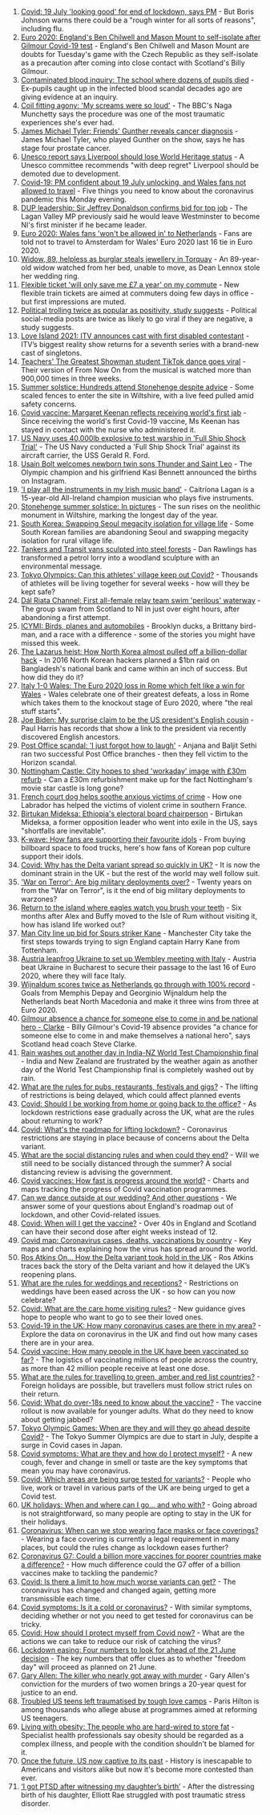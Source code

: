 1. [Covid: 19 July 'looking good' for end of lockdown, says PM](https://www.bbc.co.uk/news/uk-57552793) - But Boris Johnson warns there could be a "rough winter for all sorts of reasons", including flu.
2. [Euro 2020: England's Ben Chilwell and Mason Mount to self-isolate after Gilmour Covid-19 test](https://www.bbc.co.uk/sport/football/57560206) - England's Ben Chilwell and Mason Mount are doubts for Tuesday's game with the Czech Republic as they self-isolate as a precaution after coming into close contact with Scotland's Billy Gilmour.
3. [Contaminated blood inquiry: The school where dozens of pupils died](https://www.bbc.co.uk/news/uk-57547366) - Ex-pupils caught up in the infected blood scandal decades ago are giving evidence at an inquiry.
4. [Coil fitting agony: 'My screams were so loud'](https://www.bbc.co.uk/news/health-57551641) - The BBC's Naga Munchetty says the procedure was one of the most traumatic experiences she's ever had.
5. [James Michael Tyler: Friends' Gunther reveals cancer diagnosis](https://www.bbc.co.uk/news/entertainment-arts-57551850) - James Michael Tyler, who played Gunther on the show, says he has stage four prostate cancer.
6. [Unesco report says Liverpool should lose World Heritage status](https://www.bbc.co.uk/news/uk-england-merseyside-57556884) - A Unesco committee recommends "with deep regret" Liverpool should be demoted due to development.
7. [Covid-19: PM confident about 19 July unlocking, and Wales fans not allowed to travel](https://www.bbc.co.uk/news/uk-57557150) - Five things you need to know about the coronavirus pandemic this Monday evening.
8. [DUP leadership: Sir Jeffrey Donaldson confirms bid for top job](https://www.bbc.co.uk/news/uk-northern-ireland-57547591) - The Lagan Valley MP previously said he would leave Westminster to become NI's first minister if he became leader.
9. [Euro 2020: Wales fans 'won't be allowed in' to Netherlands](https://www.bbc.co.uk/news/uk-wales-57556248) - Fans are told not to travel to Amsterdam for Wales' Euro 2020 last 16 tie in Euro 2020.
10. [Widow, 89, helpless as burglar steals jewellery in Torquay](https://www.bbc.co.uk/news/uk-england-devon-57554835) - An 89-year-old widow watched from her bed, unable to move, as Dean Lennox stole her wedding ring.
11. [Flexible ticket 'will only save me £7 a year' on my commute](https://www.bbc.co.uk/news/business-57531439) - New flexible train tickets are aimed at commuters doing few days in office - but first impressions are muted.
12. [Political trolling twice as popular as positivity, study suggests](https://www.bbc.co.uk/news/technology-57558028) - Political social-media posts are twice as likely to go viral if they are negative, a study suggests.
13. [Love Island 2021: ITV announces cast with first disabled contestant](https://www.bbc.co.uk/news/newsbeat-57556175) - ITV’s biggest reality show returns for a seventh series with a brand-new cast of singletons.
14. [Teachers' The Greatest Showman student TikTok dance goes viral](https://www.bbc.co.uk/news/uk-england-suffolk-57559573) - Their version of From Now On from the musical is watched more than 900,000 times in three weeks.
15. [Summer solstice: Hundreds attend Stonehenge despite advice](https://www.bbc.co.uk/news/uk-england-wiltshire-57550606) - Some scaled fences to enter the site in Wiltshire, with a live feed pulled amid safety concerns.
16. [Covid vaccine: Margaret Keenan reflects receiving world's first jab](https://www.bbc.co.uk/news/health-57532766) - Since receiving the world's first Covid-19 vaccine, Ms Keenan has stayed in contact with the nurse who administered it.
17. [US Navy uses 40,000lb explosive to test warship in 'Full Ship Shock Trial'](https://www.bbc.co.uk/news/world-us-canada-57547885) - The US Navy conducted a 'Full Ship Shock Trial' against its aircraft carrier, the USS Gerald R. Ford.
18. [Usain Bolt welcomes newborn twin sons Thunder and Saint Leo](https://www.bbc.co.uk/news/world-latin-america-57549202) - The Olympic champion and his girlfriend Kasi Bennett announced the births on Instagram.
19. ['I play all the instruments in my Irish music band'](https://www.bbc.co.uk/news/uk-northern-ireland-57510337) - Caitríona Lagan is a 15-year-old All-Ireland champion musician who plays five instruments.
20. [Stonehenge summer solstice: In pictures](https://www.bbc.co.uk/news/uk-england-wiltshire-57552777) - The sun rises on the neolithic monument in Wiltshire, marking the longest day of the year.
21. [South Korea: Swapping Seoul megacity isolation for village life](https://www.bbc.co.uk/news/world-asia-57513600) - Some South Korean families are abandoning Seoul and swapping megacity isolation for rural village life.
22. [Tankers and Transit vans sculpted into steel forests](https://www.bbc.co.uk/news/entertainment-arts-57513965) - Dan Rawlings has transformed a petrol lorry into a woodland sculpture with an environmental message.
23. [Tokyo Olympics: Can this athletes' village keep out Covid?](https://www.bbc.co.uk/news/world-asia-57546256) - Thousands of athletes will be living together for several weeks - how will they be kept safe?
24. [Dál Riata Channel: First all-female relay team swim 'perilous' waterway](https://www.bbc.co.uk/news/uk-northern-ireland-57543609) - The group swam from Scotland to NI in just over eight hours, after abandoning a first attempt.
25. [ICYMI: Birds, planes and automobiles](https://www.bbc.co.uk/news/world-57532638) - Brooklyn ducks, a Brittany bird-man, and a race with a difference - some of the stories you might have missed this week.
26. [The Lazarus heist: How North Korea almost pulled off a billion-dollar hack](https://www.bbc.co.uk/news/stories-57520169) - In 2016 North Korean hackers planned a $1bn raid on Bangladesh's national bank and came within an inch of success. But how did they do it?
27. [Italy 1-0 Wales: The Euro 2020 loss in Rome which felt like a win for Wales](https://www.bbc.co.uk/sport/football/57548582) - Wales celebrate one of their greatest defeats, a loss in Rome which takes them to the knockout stage of Euro 2020, where "the real stuff starts".
28. [Joe Biden: My surprise claim to be the US president's English cousin](https://www.bbc.co.uk/news/world-us-canada-57496834) - Paul Harris has records that show a link to the president via recently discovered English ancestors.
29. [Post Office scandal: 'I just forgot how to laugh'](https://www.bbc.co.uk/news/business-57523644) - Anjana and Baljit Sethi ran two successful Post Office branches - then they fell victim to the Horizon scandal.
30. [Nottingham Castle: City hopes to shed 'workaday' image with £30m refurb](https://www.bbc.co.uk/news/uk-england-nottinghamshire-57490256) - Can a £30m refurbishment make up for the fact Nottingham's movie star castle is long gone?
31. [French court dog helps soothe anxious victims of crime](https://www.bbc.co.uk/news/world-europe-57481565) - How one Labrador has helped the victims of violent crime in southern France.
32. [Birtukan Mideksa: Ethiopia's electoral board chairperson](https://www.bbc.co.uk/news/world-africa-57486959) - Birtukan Mideksa, a former opposition leader who went into exile in the US, says "shortfalls are inevitable".
33. [K-wave: How fans are supporting their favourite idols](https://www.bbc.co.uk/news/world-57489720) - From buying billboard space to food trucks, here's how fans of Korean pop culture support their idols.
34. [Covid: Why has the Delta variant spread so quickly in UK?](https://www.bbc.co.uk/news/health-57489740) - It is now the dominant strain in the UK - but the rest of the world may well follow suit.
35. ['War on Terror': Are big military deployments over?](https://www.bbc.co.uk/news/world-asia-57489095) - Twenty years on from the "War on Terror", is it the end of big military deployments to warzones?
36. [Return to the island where eagles watch you brush your teeth](https://www.bbc.co.uk/news/uk-scotland-highlands-islands-57407880) - Six months after Alex and Buffy moved to the Isle of Rum without visiting it, how has island life worked out?
37. [Man City line up bid for Spurs striker Kane](https://www.bbc.co.uk/sport/football/57555543) - Manchester City take the first steps towards trying to sign England captain Harry Kane from Tottenham.
38. [Austria leapfrog Ukraine to set up Wembley meeting with Italy](https://www.bbc.co.uk/sport/football/51198401) - Austria beat Ukraine in Bucharest to secure their passage to the last 16 of Euro 2020, where they will face Italy.
39. [Wijnaldum scores twice as Netherlands go through with 100% record](https://www.bbc.co.uk/sport/football/51198408) - Goals from Memphis Depay and Georginio Wijnaldum help the Netherlands beat North Macedonia and make it three wins from three at Euro 2020.
40. [Gilmour absence a chance for someone else to come in and be national hero - Clarke](https://www.bbc.co.uk/sport/football/57551368) - Billy Gilmour's Covid-19 absence provides "a chance for someone else to come in and make themselves a national hero", says Scotland head coach Steve Clarke.
41. [Rain washes out another day in India-NZ World Test Championship final](https://www.bbc.co.uk/sport/cricket/57552987) - India and New Zealand are frustrated by the weather again as another day of the World Test Championship final is completely washed out by rain.
42. [What are the rules for pubs, restaurants, festivals and gigs?](https://www.bbc.co.uk/news/business-52977388) - The lifting of restrictions is being delayed, which could affect planned events
43. [Covid: Should I be working from home or going back to the office?](https://www.bbc.co.uk/news/business-52567567) - As lockdown restrictions ease gradually across the UK, what are the rules about returning to work?
44. [Covid: What's the roadmap for lifting lockdown?](https://www.bbc.co.uk/news/explainers-52530518) - Coronavirus restrictions are staying in place because of concerns about the Delta variant.
45. [What are the social distancing rules and when could they end?](https://www.bbc.co.uk/news/uk-51506729) - Will we still need to be socially distanced through the summer? A social distancing review is advising the government.
46. [Covid vaccines: How fast is progress around the world?](https://www.bbc.co.uk/news/world-56237778) - Charts and maps tracking the progress of Covid vaccination programmes.
47. [Can we dance outside at our wedding? And other questions](https://www.bbc.co.uk/news/world-asia-china-51176409) - We answer some of your questions about England's roadmap out of lockdown, and other Covid-related issues.
48. [Covid: When will I get the vaccine?](https://www.bbc.co.uk/news/health-55045639) - Over 40s in England and Scotland can have their second dose after eight weeks instead of 12.
49. [Covid map: Coronavirus cases, deaths, vaccinations by country](https://www.bbc.co.uk/news/world-51235105) - Key maps and charts explaining how the virus has spread around the world.
50. [Ros Atkins On… How the Delta variant took hold in the UK](https://www.bbc.co.uk/news/health-57532764) - Ros Atkins traces back the story of the Delta variant and how it delayed the UK’s reopening plans.
51. [What are the rules for weddings and receptions?](https://www.bbc.co.uk/news/explainers-52811509) - Restrictions on weddings have been eased across the UK - so how can you now celebrate?
52. [Covid: What are the care home visiting rules?](https://www.bbc.co.uk/news/explainers-53503712) - New guidance gives hope to people who want to go to see their loved ones.
53. [Covid-19 in the UK: How many coronavirus cases are there in my area?](https://www.bbc.co.uk/news/uk-51768274) - Explore the data on coronavirus in the UK and find out how many cases there are in your area.
54. [Covid vaccine: How many people in the UK have been vaccinated so far?](https://www.bbc.co.uk/news/health-55274833) - The logistics of vaccinating millions of people across the country, as more than 42 million people receive at least one dose.
55. [What are the rules for travelling to green, amber and red list countries?](https://www.bbc.co.uk/news/explainers-52544307) - Foreign holidays are possible, but travellers must follow strict rules on their return.
56. [Covid: What do over-18s need to know about the vaccine?](https://www.bbc.co.uk/news/health-57273875) - The vaccine rollout is now available for younger adults. What do they need to know about getting jabbed?
57. [Tokyo Olympic Games: When are they and will they go ahead despite Covid?](https://www.bbc.co.uk/news/world-asia-57240044) - The Tokyo Summer Olympics are due to start in July, despite a surge in Covid cases in Japan.
58. [Covid symptoms: What are they and how do I protect myself?](https://www.bbc.co.uk/news/health-51048366) - A new cough, fever and change in smell or taste are the key symptoms that mean you may have coronavirus.
59. [Covid: Which areas are being surge tested for variants?](https://www.bbc.co.uk/news/explainers-54872039) - People who live, work or travel in various parts of the UK are being urged to get a Covid test.
60. [UK holidays: When and where can I go... and who with?](https://www.bbc.co.uk/news/explainers-52646738) - Going abroad is not straightforward, so many people are opting to stay in the UK for their holidays.
61. [Coronavirus: When can we stop wearing face masks or face coverings?](https://www.bbc.co.uk/news/health-51205344) - Wearing a face covering is currently a legal requirement in many places, but could the rules change as lockdown eases further?
62. [Coronavirus G7: Could a billion more vaccines for poorer countries make a difference?](https://www.bbc.co.uk/news/57427877) - How much difference could the G7 offer of a billion vaccines make to tackling the pandemic?
63. [Covid: Is there a limit to how much worse variants can get?](https://www.bbc.co.uk/news/health-57431420) - The coronavirus has changed and changed again, getting more transmissible each time.
64. [Covid symptoms: Is it a cold or coronavirus?](https://www.bbc.co.uk/news/health-54145299) - With similar symptoms, deciding whether or not you need to get tested for coronavirus can be tricky.
65. [Covid: How should I protect myself from Covid now?](https://www.bbc.co.uk/news/health-57087517) - What are the actions we can take to reduce our risk of catching the virus?
66. [Lockdown easing: Four numbers to look for ahead of the 21 June decision](https://www.bbc.co.uk/news/57403888) - The key numbers that offer clues as to whether "freedom day" will proceed as planned on 21 June.
67. [Gary Allen: The killer who nearly got away with murder](https://www.bbc.co.uk/news/uk-england-57331321) - Gary Allen's conviction for the murders of two women brings a 20-year quest for justice to an end.
68. [Troubled US teens left traumatised by tough love camps](https://www.bbc.co.uk/news/world-us-canada-57442175) - Paris Hilton is among thousands who allege abuse at programmes aimed at reforming US teenagers.
69. [Living with obesity: The people who are hard-wired to store fat](https://www.bbc.co.uk/news/uk-57419041) - Specialist health professionals say obesity should be regarded as a complex illness, and people with the condition shouldn't be blamed for it.
70. [Once the future, US now captive to its past](https://www.bbc.co.uk/news/world-us-canada-57517781) - History is inescapable to Americans and visitors alike but now it's become more contested than ever.
71. [‘I got PTSD after witnessing my daughter’s birth’](https://www.bbc.co.uk/news/stories-57442294) - After the distressing birth of his daughter, Elliott Rae struggled with post traumatic stress disorder.
